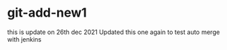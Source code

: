 # git-add-new1
this is update on 26th dec 2021
Updated this one again to test auto merge with jenkins
